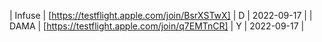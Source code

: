 | Infuse | [https://testflight.apple.com/join/BsrXSTwX] | D | 2022-09-17 |
| DAMA | [https://testflight.apple.com/join/q7EMTnCR] | Y | 2022-09-17 |
